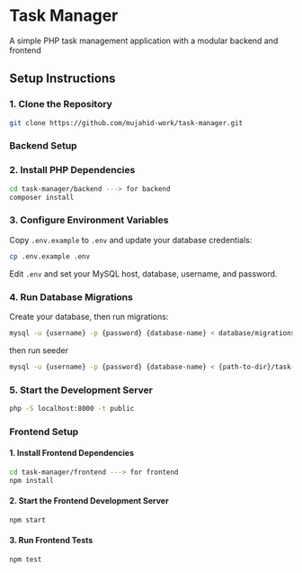 # Task Manager

A simple PHP task management application with a modular backend and frontend

## Setup Instructions

### 1. Clone the Repository

```sh
git clone https://github.com/mujahid-work/task-manager.git
```

### Backend Setup

### 2. Install PHP Dependencies

```sh
cd task-manager/backend ---> for backend
composer install
```

### 3. Configure Environment Variables

Copy `.env.example` to `.env` and update your database credentials:

```sh
cp .env.example .env
```

Edit `.env` and set your MySQL host, database, username, and password.

### 4. Run Database Migrations

Create your database, then run migrations:

```sh
mysql -u {username} -p {password} {database-name} < database/migrations/{migration-file}.sql
```

then run seeder
```sh
mysql -u {username} -p {password} {database-name} < {path-to-dir}/task-manager/backend/database/migrations/{seeder-file}.sql
```

### 5. Start the Development Server

```sh
php -S localhost:8000 -t public
```


### Frontend Setup

#### 1. Install Frontend Dependencies

```sh
cd task-manager/frontend ---> for frontend
npm install
```

#### 2. Start the Frontend Development Server

```sh
npm start
```

#### 3. Run Frontend Tests

```sh
npm test
```